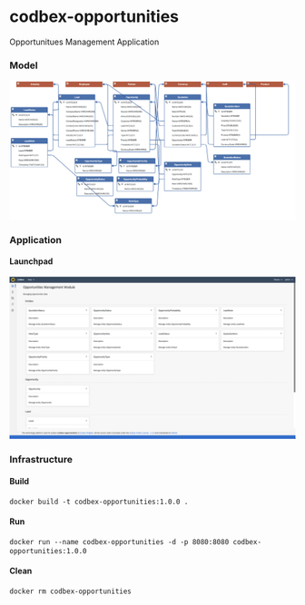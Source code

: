 # codbex-opportunities
Opportunitues Management Application

### Model

![model](images/opportunities-model.png)

### Application

#### Launchpad

![launchpad](images/opportunities-launchpad.png)

### Infrastructure

#### Build

	docker build -t codbex-opportunities:1.0.0 .

#### Run

	docker run --name codbex-opportunities -d -p 8080:8080 codbex-opportunities:1.0.0

#### Clean

	docker rm codbex-opportunities